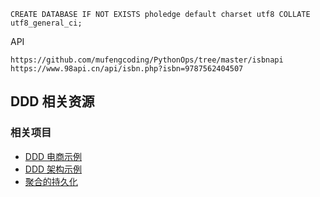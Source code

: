 
```
CREATE DATABASE IF NOT EXISTS pholedge default charset utf8 COLLATE utf8_general_ci;
```

API

```
https://github.com/mufengcoding/PythonOps/tree/master/isbnapi
https://www.98api.cn/api/isbn.php?isbn=9787562404507
```
 
## DDD 相关资源

### 相关项目

 - [DDD 电商示例](https://github.com/e-commerce-sample/ecommerce-order-service)
 - [DDD 架构示例](https://github.com/howiehu/ddd-architecture-samples)
 - [聚合的持久化](https://github.com/meixuesong/aggregate-persistence)

